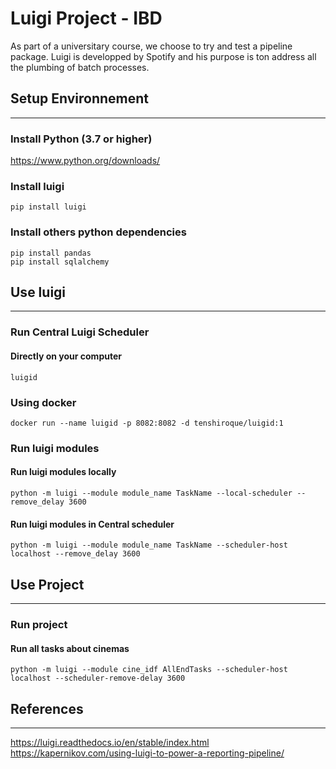 # Luigi Project - IBD

As part of a universitary course, we choose to try and test a pipeline package.
Luigi is developped by Spotify and his purpose is ton address all the plumbing of batch processes.

## Setup Environnement
------

### Install Python (3.7 or higher)

https://www.python.org/downloads/ 

### Install luigi

```
pip install luigi
```

### Install others python dependencies

```
pip install pandas
pip install sqlalchemy
```
## Use luigi
------
### Run Central Luigi Scheduler

#### Directly on your computer
```
luigid
```

### Using docker

```
docker run --name luigid -p 8082:8082 -d tenshiroque/luigid:1
```

### Run luigi modules

#### Run luigi modules locally
```
python -m luigi --module module_name TaskName --local-scheduler --remove_delay 3600
```

#### Run luigi modules in Central scheduler
```
python -m luigi --module module_name TaskName --scheduler-host localhost --remove_delay 3600
```
## Use Project
------

### Run project

#### Run all tasks about cinemas
```
python -m luigi --module cine_idf AllEndTasks --scheduler-host localhost --scheduler-remove-delay 3600
```

## References
------

https://luigi.readthedocs.io/en/stable/index.html 
https://kapernikov.com/using-luigi-to-power-a-reporting-pipeline/ 
